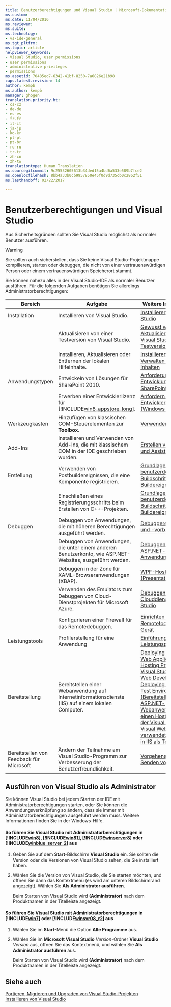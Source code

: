 ```yaml
---
title: Benutzerberechtigungen und Visual Studio | Microsoft-Dokumentation
ms.custom: 
ms.date: 11/04/2016
ms.reviewer: 
ms.suite: 
ms.technology:
- vs-ide-general
ms.tgt_pltfrm: 
ms.topic: article
helpviewer_keywords:
- Visual Studio, user permissions
- user permissions
- administrative privileges
- permissions
ms.assetid: 70485ed7-6342-41bf-8250-7a6826e21b98
caps.latest.revision: 14
author: kempb
ms.author: kempb
manager: ghogen
translation.priority.ht:
- cs-cz
- de-de
- es-es
- fr-fr
- it-it
- ja-jp
- ko-kr
- pl-pl
- pt-br
- ru-ru
- tr-tr
- zh-cn
- zh-tw
translationtype: Human Translation
ms.sourcegitcommit: 9c25532605613b34ded15a4bd6a533e589b7fce2
ms.openlocfilehash: 8bb4a33b0cb9957850e45f0d9d735cb0c2862f51
ms.lasthandoff: 02/22/2017

---
```

# <a name="user-permissions-and-visual-studio"></a>Benutzerberechtigungen und Visual Studio
Aus Sicherheitsgründen sollten Sie Visual Studio möglichst als normaler Benutzer ausführen.  
  
> [!WARNING]
>  Sie sollten auch sicherstellen, dass Sie keine Visual Studio-Projektmappe kompilieren, starten oder debuggen, die nicht von einer vertrauenswürdigen Person oder einem vertrauenswürdigen Speicherort stammt.  
  
 Sie können nahezu alles in der Visual Studio-IDE als normaler Benutzer ausführen. Für die folgenden Aufgaben benötigen Sie allerdings Administratorberechtigungen:  
  
|Bereich|Aufgabe|Weitere Informationen|  
|----------|----------|--------------------------|  
|Installation|Installieren von Visual Studio.|[Installieren von Visual Studio](../install/install-visual-studio.md)|  
||Aktualisieren von einer Testversion von Visual Studio.|[Gewusst wie: Aktualisieren von einer Visual Studio-Testversion](../install/how-to-upgrade-from-a-trial-edition-of-visual-studio.md)|  
||Installieren, Aktualisieren oder Entfernen der lokalen Hilfeinhalte.|[Installieren und Verwalten von lokalen Inhalten](../ide/install-and-manage-local-content.md)|  
|Anwendungstypen|Entwickeln von Lösungen für SharePoint 2010.|[Anforderungen für die Entwicklung von SharePoint-Lösungen](/office-dev/office-dev/requirements-for-developing-sharepoint-solutions)|  
||Erwerben einer Entwicklerlizenz für [!INCLUDE[win8_appstore_long](../debugger/includes/win8_appstore_long_md.md)].|[Anfordern einer Entwicklerlizenz (Windows Store-Apps)](http://go.microsoft.com/fwlink/?LinkID=241313)|  
|Werkzeugkasten|Hinzufügen von klassischen COM-Steuerelementen zur **Toolbox**.|[Verwenden der Toolbox](../ide/using-the-toolbox.md)|  
|Add-Ins|Installieren und Verwenden von Add-Ins, die mit klassischem COM in der IDE geschrieben wurden.|[Erstellen von Add-Ins und Assistenten](http://msdn.microsoft.com/Library/c5a47c21-6668-4de3-898d-afa969317e73)|  
|Erstellung|Verwenden von Postbuildereignissen, die eine Komponente registrieren.|[Grundlagen benutzerdefinierter Buildschritte und Buildereignisse](/visual-cpp/ide/understanding-custom-build-steps-and-build-events)|  
||Einschließen eines Registrierungsschritts beim Erstellen von C++-Projekten.|[Grundlagen benutzerdefinierter Buildschritte und Buildereignisse](/visual-cpp/ide/understanding-custom-build-steps-and-build-events)|  
|Debuggen|Debuggen von Anwendungen, die mit höheren Berechtigungen ausgeführt werden.|[Debuggereinstellungen und -vorbereitung](../debugger/debugger-settings-and-preparation.md)|  
||Debuggen von Anwendungen, die unter einem anderen Benutzerkonto, wie ASP.NET-Websites, ausgeführt werden.|[Debuggen von ASP.NET- und AJAX-Anwendungen](../debugger/debugging-aspnet-and-ajax-applications.md)|  
||Debuggen in der Zone für XAML-Browseranwendungen (XBAP).|[WPF-Host (PresentationHost.exe)](http://msdn.microsoft.com/Library/3215bfa1-722c-4ac8-a7c5-bdd02d30afbd)|  
||Verwenden des Emulators zum Debuggen von Cloud-Dienstprojekten für Microsoft Azure.|[Debuggen eines Clouddiensts in Visual Studio](http://go.microsoft.com/fwlink/?LinkId=266725)|  
||Konfigurieren einer Firewall für das Remotedebuggen.|[Einrichten der Remotetools auf dem Gerät](../Topic/Set%20Up%20the%20Remote%20Tools%20on%20the%20Device.md)|  
|Leistungstools|Profilerstellung für eine Anwendung|[Einführung in die Leistungsprofilerstellung](../profiling/beginners-guide-to-performance-profiling.md)|  
|Bereitstellung|Bereitstellen einer Webanwendung auf Internetinformationsdienste (IIS) auf einem lokalen Computer.|[Deploying an ASP.NET Web Application to a Hosting Provider using Visual Studio or Visual Web Developer: Deploying to IIS as a Test Environment (Bereitstellen einer ASP.NET-Webanwendung für einen Hostinganbieter, der Visual Studio oder Visual Web Developer verwendet: Bereitstellen in IIS als Testumgebung)](http://go.microsoft.com/fwlink/?LinkId=266478)|  
|Bereitstellen von Feedback für Microsoft|Ändern der Teilnahme am Visual Studio-Programm zur Verbesserung der Benutzerfreundlichkeit.|[Vorgehensweise: Senden von Feedback](../misc/how-to-send-feedback-about-visual-studio.md)|  
  
## <a name="running-visual-studio-as-an-administrator"></a>Ausführen von Visual Studio als Administrator  
 Sie können Visual Studio bei jedem Starten der IDE mit Administratorberechtigungen starten, oder Sie können die Anwendungsverknüpfung so ändern, dass sie immer mit Administratorberechtigungen ausgeführt werden muss. Weitere Informationen finden Sie in der Windows-Hilfe.  
  
#### <a name="to-run-visual-studio-with-administrative-permissions-on-includewin8debuggerincludeswin8mdmd-includewin81debuggerincludeswin81mdmd-includewinserver8debuggerincludeswinserver8mdmd-or-includewinblueserver2ideincludeswinblueserver2mdmd"></a>So führen Sie Visual Studio mit Administratorberechtigungen in [!INCLUDE[win8](../debugger/includes/win8_md.md)], [!INCLUDE[win81](../debugger/includes/win81_md.md)], [!INCLUDE[winserver8](../debugger/includes/winserver8_md.md)] oder [!INCLUDE[winblue_server_2](../ide/includes/winblue_server_2_md.md)] aus  
  
1.  Geben Sie auf dem **Start**-Bildschirm **Visual Studio** ein. Sie sollten die Version oder die Versionen von Visual Studio sehen, die Sie installiert haben.  
  
2.  Wählen Sie die Version von Visual Studio, die Sie starten möchten, und öffnen Sie dann das Kontextmenü (es wird am unteren Bildschirmrand angezeigt). Wählen Sie **Als Administrator ausführen**.  
  
     Beim Starten von Visual Studio wird **(Administrator)** nach dem Produktnamen in der Titelleiste angezeigt.  
  
#### <a name="to-run-visual-studio-with-administrative-permissions-on-includewin7debuggerincludeswin7mdmd-or-includewinsvr08r2debuggerincludeswinsvr08r2mdmd"></a>So führen Sie Visual Studio mit Administratorberechtigungen in [!INCLUDE[win7](../debugger/includes/win7_md.md)] oder [!INCLUDE[winsvr08_r2](../debugger/includes/winsvr08_r2_md.md)] aus  
  
1.  Wählen Sie im **Start**-Menü die Option **Alle Programme** aus.  
  
2.  Wählen Sie im **Microsoft Visual Studio** *Version*-Ordner **Visual Studio** *Version* aus, öffnen Sie das Kontextmenü, und wählen Sie **Als Administrator ausführen** aus.  
  
     Beim Starten von Visual Studio wird **(Administrator)** nach dem Produktnamen in der Titelleiste angezeigt.  
  
## <a name="see-also"></a>Siehe auch  
 [Portieren, Migrieren und Upgraden von Visual Studio-Projekten](../porting/porting-migrating-and-upgrading-visual-studio-projects.md)   
 [Installieren von Visual Studio](../install/install-visual-studio.md)
